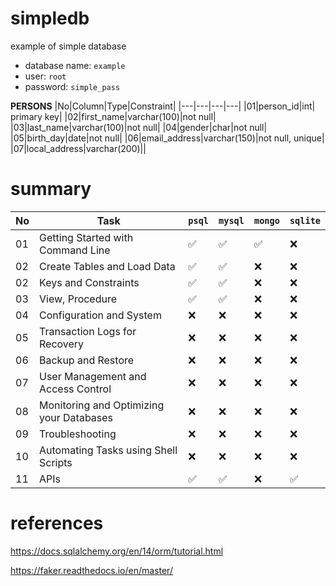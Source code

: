 # simpledb
example of simple database

- database name: `example`
- user: `root`
- password: `simple_pass`

**PERSONS**
|No|Column|Type|Constraint|
|---|---|---|---|
|01|person_id|int| primary key|
|02|first_name|varchar(100)|not null|
|03|last_name|varchar(100)|not null|
|04|gender|char|not null|
|05|birth_day|date|not null|
|06|email_address|varchar(150)|not null, unique|
|07|local_address|varchar(200)||

# summary

|No|Task|`psql`|`mysql`|`mongo`|`sqlite`|
|---|---|---|---|---|---|
|01|Getting Started with Command Line|✅|✅|✅|❌|
|02|Create Tables and Load Data|✅|✅|❌|❌|
|02|Keys and Constraints|✅|✅|❌|❌|
|03|View, Procedure|✅|✅|❌|❌|
|04|Configuration and System|❌|❌|❌|❌|
|05|Transaction Logs for Recovery|❌|❌|❌|❌|
|06|Backup and Restore|❌|❌|❌|❌|
|07|User Management and Access Control|❌|❌|❌|❌|
|08|Monitoring and Optimizing your Databases|❌|❌|❌|❌|
|09|Troubleshooting|❌|❌|❌|❌|
|10|Automating Tasks using Shell Scripts|❌|❌|❌|❌|
|11|APIs|✅|✅|❌|✅|

# references

https://docs.sqlalchemy.org/en/14/orm/tutorial.html

https://faker.readthedocs.io/en/master/
